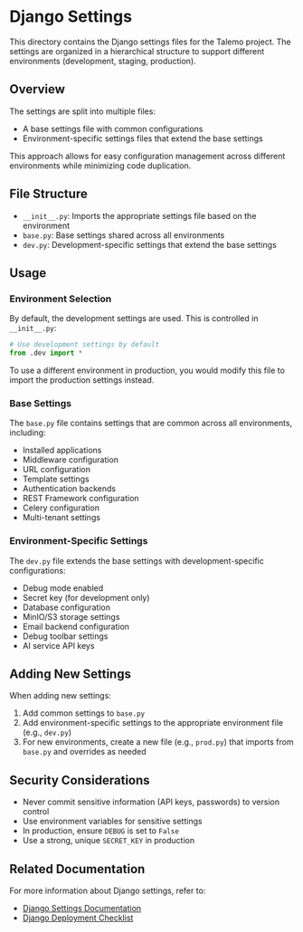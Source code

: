 # Django Settings

This directory contains the Django settings files for the Talemo project. The settings are organized in a hierarchical structure to support different environments (development, staging, production).

## Overview

The settings are split into multiple files:
- A base settings file with common configurations
- Environment-specific settings files that extend the base settings

This approach allows for easy configuration management across different environments while minimizing code duplication.

## File Structure

- `__init__.py`: Imports the appropriate settings file based on the environment
- `base.py`: Base settings shared across all environments
- `dev.py`: Development-specific settings that extend the base settings

## Usage

### Environment Selection

By default, the development settings are used. This is controlled in `__init__.py`:

```python
# Use development settings by default
from .dev import *
```

To use a different environment in production, you would modify this file to import the production settings instead.

### Base Settings

The `base.py` file contains settings that are common across all environments, including:

- Installed applications
- Middleware configuration
- URL configuration
- Template settings
- Authentication backends
- REST Framework configuration
- Celery configuration
- Multi-tenant settings

### Environment-Specific Settings

The `dev.py` file extends the base settings with development-specific configurations:

- Debug mode enabled
- Secret key (for development only)
- Database configuration
- MinIO/S3 storage settings
- Email backend configuration
- Debug toolbar settings
- AI service API keys

## Adding New Settings

When adding new settings:

1. Add common settings to `base.py`
2. Add environment-specific settings to the appropriate environment file (e.g., `dev.py`)
3. For new environments, create a new file (e.g., `prod.py`) that imports from `base.py` and overrides as needed

## Security Considerations

- Never commit sensitive information (API keys, passwords) to version control
- Use environment variables for sensitive settings
- In production, ensure `DEBUG` is set to `False`
- Use a strong, unique `SECRET_KEY` in production

## Related Documentation

For more information about Django settings, refer to:

- [Django Settings Documentation](https://docs.djangoproject.com/en/4.2/topics/settings/)
- [Django Deployment Checklist](https://docs.djangoproject.com/en/4.2/howto/deployment/checklist/)